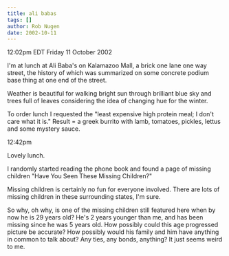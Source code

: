 ```yaml
---
title: ali babas
tags: []
author: Rob Nugen
date: 2002-10-11
---
```


<p class=date>12:02pm EDT Friday 11 October 2002</p>

<p>I'm at lunch at Ali Baba's on Kalamazoo Mall, a brick one lane one
way street, the history of which was summarized on some concrete
podium base thing at one end of the street.</p>

<p>Weather is beautiful for walking bright sun through brilliant blue
sky and trees full of leaves considering the idea of changing hue for
the winter.</p>

<p>To order lunch I requested the "least expensive high protein meal;
I don't care what it is."  Result = a greek burrito with lamb,
tomatoes, pickles, lettus and some mystery sauce.</p>

<p class=date>12:42pm</p>

<p>Lovely lunch.</p>

<p>I randomly started reading the phone book and found a page of
missing children "Have You Seen These Missing Children?"</p>

<p>Missing children is certainly no fun for everyone involved.  There
are lots of missing children in these surrounding states, I'm sure.</p>

<p>So why, oh why, is one of the missing children still featured here
when by now he is 29 years old?  He's 2 years younger than me, and has
been missing since he was 5 years old.  How possibly could this age
progressed picture be accurate?  How possibly would his family and him
have anything in common to talk about?  Any ties, any bonds, anything?
It just seems weird to me.</p>

